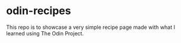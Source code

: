 # odin-recipes
This repo is to showcase a very simple recipe page made with what I learned using The Odin Project.
